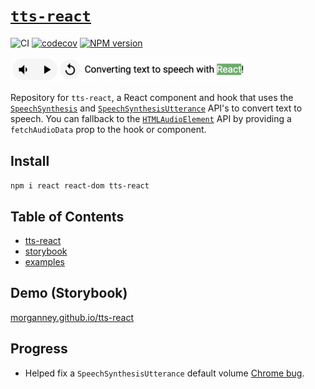 # [`tts-react`](https://www.npmjs.com/package/tts-react)

![CI](https://github.com/morganney/tts-react/actions/workflows/ci.yml/badge.svg)
[![codecov](https://codecov.io/gh/morganney/tts-react/branch/main/graph/badge.svg?token=ZDP1VBC8E1)](https://codecov.io/gh/morganney/tts-react)
[![NPM version](https://img.shields.io/npm/v/tts-react.svg)](https://www.npmjs.com/package/tts-react)

<img src="./packages/tts-react/tts-react.png" alt="TextToSpeech React component" width="375" />

Repository for `tts-react`, a React component and hook that uses the [`SpeechSynthesis`](https://developer.mozilla.org/en-US/docs/Web/API/SpeechSynthesis) and [`SpeechSynthesisUtterance`](https://developer.mozilla.org/en-US/docs/Web/API/SpeechSynthesisUtterance) API's to convert text to speech. You can fallback to the [`HTMLAudioElement`](https://developer.mozilla.org/en-US/docs/Web/HTML/Element/audio) API by providing a `fetchAudioData` prop to the hook or component.

## Install

`npm i react react-dom tts-react`

## Table of Contents

* [tts-react](./packages/tts-react)
* [storybook](./packages/story)
* [examples](./docs/examples.md)

## Demo (Storybook)

[morganney.github.io/tts-react](https://morganney.github.io/tts-react/)

## Progress

* Helped fix a `SpeechSynthesisUtterance` default volume [Chrome bug](https://bugs.chromium.org/p/chromium/issues/detail?id=1385117).
